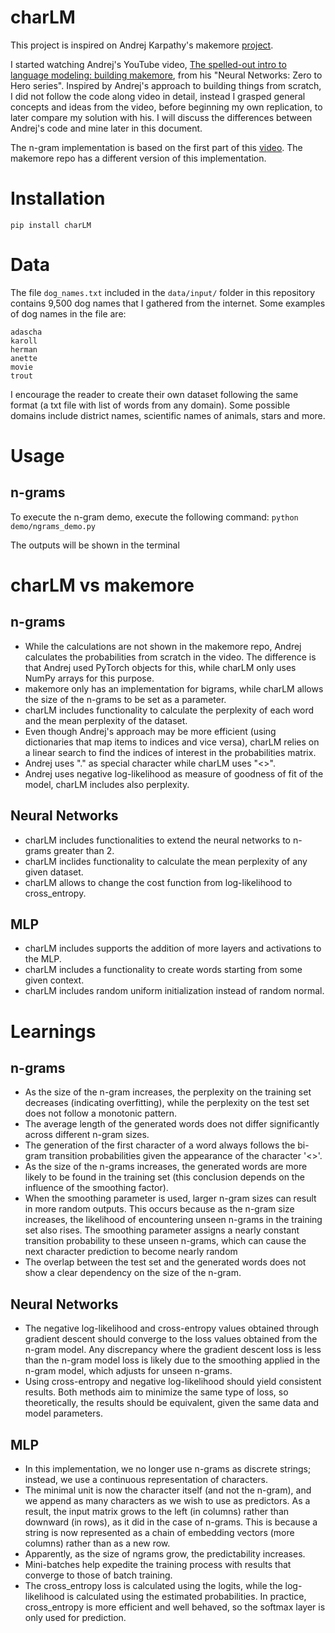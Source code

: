 # charLM

This project is inspired on Andrej Karpathy's makemore [project](https://github.com/karpathy/makemore). 

I started watching Andrej's YouTube video, [The spelled-out intro to language modeling: building makemore](https://www.youtube.com/watch?v=PaCmpygFfXo&t=3749s), from his "Neural Networks: Zero to Hero series". Inspired by Andrej's approach to building things from scratch, I did not follow the code along video in detail, instead I grasped general concepts and ideas from the video, before beginning my own replication,
to later compare my solution with his. I will discuss the differences between Andrej's code and mine later in this document.

The n-gram implementation is based on the first part of this [video](https://www.youtube.com/watch?v=PaCmpygFfXo&t=3749s). The makemore repo has a different version of this implementation.

# Installation

`pip install charLM`

# Data

The file `dog_names.txt` included in the `data/input/` folder in this repository contains 9,500 dog names that I gathered from the internet. Some examples of dog names in the file are:

```
adascha
karoll
herman
anette
movie
trout
```

I encourage the reader to create their own dataset following the same format (a txt file with list of words from any domain). Some possible domains include district names, scientific names of animals, stars and more.

# Usage

## n-grams

To execute the n-gram demo, execute the following command: `python demo/ngrams_demo.py`

The outputs will be shown in the terminal

# charLM vs makemore

## n-grams

- While the calculations are not shown in the makemore repo, Andrej calculates the probabilities from scratch in the video. The difference is that Andrej used PyTorch objects for this, while charLM only uses NumPy arrays for this purpose.
- makemore only has an implementation for bigrams, while charLM allows the size of the n-grams to be set as a parameter.
- charLM includes functionality to calculate the perplexity of each word and the mean perplexity of the dataset.
- Even though Andrej's approach may be more efficient (using dictionaries that map items to indices and vice versa), charLM relies on a linear search to find the indices of interest in the probabilities matrix.
- Andrej uses "." as special character while charLM uses "<>".
- Andrej uses negative log-likelihood as measure of goodness of fit of the model, charLM includes also perplexity.

## Neural Networks
- charLM includes functionalities to extend the neural networks to n-grams greater than 2.
- charLM inclides functionality to calculate the mean perplexity of any given dataset.
- charLM allows to change the cost function from log-likelihood to cross_entropy.

## MLP
- charLM includes supports the addition of more layers and activations to the MLP.
- charLM includes a functionality to create words starting from some given context.
- charLM includes random uniform initialization instead of random normal.

# Learnings

## n-grams

- As the size of the n-gram increases, the perplexity on the training set decreases (indicating overfitting), while the perplexity on the test set does not follow a monotonic pattern.
- The average length of the generated words does not differ significantly across different n-gram sizes.
- The generation of the first character of a word always follows the bi-gram transition probabilities given the appearance of the character '<>'.
- As the size of the n-grams increases, the generated words are more likely to be found in the training set (this conclusion depends on the influence of the smoothing factor).
- When the smoothing parameter is used, larger n-gram sizes can result in more random outputs. This occurs because as the n-gram size increases, the likelihood of encountering unseen n-grams in the training set also rises. The smoothing parameter assigns a nearly constant transition probability to these unseen n-grams, which can cause the next character prediction to become nearly random
- The overlap between the test set and the generated words does not show a clear dependency on the size of the n-gram.

## Neural Networks
- The negative log-likelihood and cross-entropy values obtained through gradient descent should converge to the loss values obtained from the n-gram model. Any discrepancy where the gradient descent loss is less than the n-gram model loss is likely due to the smoothing applied in the n-gram model, which adjusts for unseen n-grams.
- Using cross-entropy and negative log-likelihood should yield consistent results. Both methods aim to minimize the same type of loss, so theoretically, the results should be equivalent, given the same data and model parameters.

## MLP
- In this implementation, we no longer use n-grams as discrete strings; instead, we use a continuous representation of characters. 
- The minimal unit is now the character itself (and not the n-gram), and we append as many characters as we wish to use as predictors. As a result, the input matrix grows to the left (in columns) rather than downward (in rows), as it did in the case of n-grams. This is because a string is now represented as a chain of embedding vectors (more columns) rather than as a new row.
- Apparently, as the size of ngrams grow, the predictability increases.
- Mini-batches help expedite the training process with results that converge to those of batch training.
- The cross_entropy loss is calculated using the logits, while the log-likelihood is calculated using the estimated probabilities. In practice, cross_entropy is more efficient and well behaved, so the softmax layer is only used for prediction.